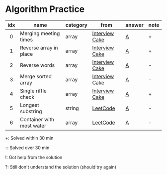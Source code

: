 # Algorithm Practice


| idx | name                  | category | from | answer | note |
|:---:|-----------------------|----------|------|--------|------|
| 0   | Merging meeting times | array | [Interview Cake](https://www.interviewcake.com/question/python3/merging-ranges?course=fc1&section=array-and-string-manipulation) | [A](array/merge_meeting_times.py) | + |
| 1   | Reverse array in place| array | [Interview Cake](https://www.interviewcake.com/question/python3/reverse-string-in-place?course=fc1&section=array-and-string-manipulation) | [A](array/reverse_array.py) | + |
| 2   | Reverse words | array | [Interview Cake](https://www.interviewcake.com/question/python3/reverse-words?course=fc1&section=array-and-string-manipulation) | [A](array/reverse_words.py) | - |
| 3   | Merge sorted array | array | [Interview Cake](https://www.interviewcake.com/question/python3/merge-sorted-arrays?course=fc1&section=array-and-string-manipulation) | [A](array/merge_sorted_array.py) | - |
| 4   | Single riffle check | array | [Interview Cake](https://www.interviewcake.com/question/python3/single-riffle-check?course=fc1&section=array-and-string-manipulation) | [A](array/single_riffle_check.py) | + |
| 5   | Longest substring | string | [LeetCode](https://leetcode.com/problems/longest-substring-without-repeating-characters/) | [A](string/longest_substring.py) | - |
| 6   | Container with most water | array | [LeetCode](https://leetcode.com/problems/container-with-most-water/) | [A](array/container_with_most_water.py) | - |


+: Solved within 30 min

-: Solved over 30 min

!: Got help from the solution

?: Still don't understand the solution (should try again)
